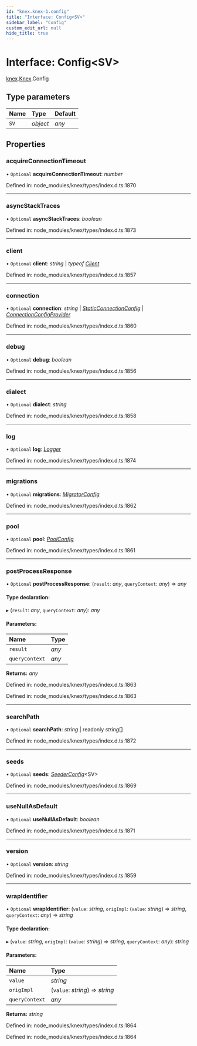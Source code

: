 ```yaml
---
id: "knex.knex-1.config"
title: "Interface: Config<SV>"
sidebar_label: "Config"
custom_edit_url: null
hide_title: true
---
```


# Interface: Config<SV\>

[knex](../modules/knex.md).[Knex](../modules/knex.knex-1.md).Config

## Type parameters

Name | Type | Default |
:------ | :------ | :------ |
`SV` | *object* | *any* |

## Properties

### acquireConnectionTimeout

• `Optional` **acquireConnectionTimeout**: *number*

Defined in: node_modules/knex/types/index.d.ts:1870

___

### asyncStackTraces

• `Optional` **asyncStackTraces**: *boolean*

Defined in: node_modules/knex/types/index.d.ts:1873

___

### client

• `Optional` **client**: *string* \| *typeof* [*Client*](../classes/knex.knex-1.client.md)

Defined in: node_modules/knex/types/index.d.ts:1857

___

### connection

• `Optional` **connection**: *string* \| [*StaticConnectionConfig*](../modules/knex.knex-1.md#staticconnectionconfig) \| [*ConnectionConfigProvider*](../modules/knex.knex-1.md#connectionconfigprovider)

Defined in: node_modules/knex/types/index.d.ts:1860

___

### debug

• `Optional` **debug**: *boolean*

Defined in: node_modules/knex/types/index.d.ts:1856

___

### dialect

• `Optional` **dialect**: *string*

Defined in: node_modules/knex/types/index.d.ts:1858

___

### log

• `Optional` **log**: [*Logger*](knex.knex-1.logger.md)

Defined in: node_modules/knex/types/index.d.ts:1874

___

### migrations

• `Optional` **migrations**: [*MigratorConfig*](knex.knex-1.migratorconfig.md)

Defined in: node_modules/knex/types/index.d.ts:1862

___

### pool

• `Optional` **pool**: [*PoolConfig*](knex.knex-1.poolconfig.md)

Defined in: node_modules/knex/types/index.d.ts:1861

___

### postProcessResponse

• `Optional` **postProcessResponse**: (`result`: *any*, `queryContext`: *any*) => *any*

#### Type declaration:

▸ (`result`: *any*, `queryContext`: *any*): *any*

#### Parameters:

Name | Type |
:------ | :------ |
`result` | *any* |
`queryContext` | *any* |

**Returns:** *any*

Defined in: node_modules/knex/types/index.d.ts:1863

Defined in: node_modules/knex/types/index.d.ts:1863

___

### searchPath

• `Optional` **searchPath**: *string* \| readonly *string*[]

Defined in: node_modules/knex/types/index.d.ts:1872

___

### seeds

• `Optional` **seeds**: [*SeederConfig*](knex.knex-1.seederconfig.md)<SV\>

Defined in: node_modules/knex/types/index.d.ts:1869

___

### useNullAsDefault

• `Optional` **useNullAsDefault**: *boolean*

Defined in: node_modules/knex/types/index.d.ts:1871

___

### version

• `Optional` **version**: *string*

Defined in: node_modules/knex/types/index.d.ts:1859

___

### wrapIdentifier

• `Optional` **wrapIdentifier**: (`value`: *string*, `origImpl`: (`value`: *string*) => *string*, `queryContext`: *any*) => *string*

#### Type declaration:

▸ (`value`: *string*, `origImpl`: (`value`: *string*) => *string*, `queryContext`: *any*): *string*

#### Parameters:

Name | Type |
:------ | :------ |
`value` | *string* |
`origImpl` | (`value`: *string*) => *string* |
`queryContext` | *any* |

**Returns:** *string*

Defined in: node_modules/knex/types/index.d.ts:1864

Defined in: node_modules/knex/types/index.d.ts:1864

